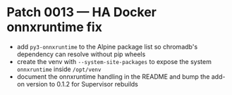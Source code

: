 # Patch 0013 — HA Docker onnxruntime fix

- add `py3-onnxruntime` to the Alpine package list so chromadb's dependency can resolve without pip wheels
- create the venv with `--system-site-packages` to expose the system `onnxruntime` inside `/opt/venv`
- document the onnxruntime handling in the README and bump the add-on version to 0.1.2 for Supervisor rebuilds
